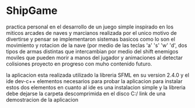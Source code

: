 # ShipGame
practica personal en el desarrollo de un juego simple inspirado en los miticos arcades de naves y marcianos realizada por el unico motivo de divertirse y pensar
se implementaron sistemas basicos como lo son el movimiento y rotacion de la nave (por medio de las teclas 'a' 's' 'w' 'd', dos tipos de armas distintas que intercambian por medio del shift 
enemigos moviles que pueden morir a manos del jugador y animaciones al detectar colisiones proyecto en progreso con muho contenido futuro.

la aplicacion esta realizada utilizado la libreria SFML en su version 2.4.0 y el ide dev-c++ elementos necesarios para probar la aplicacion para instalar estos dos elementos en cuanto al ide es una instalacion simple y la libreria debe dejarse la carpeta descomprimida en el disco C:/ link de una demostracion de la aplicacion 
